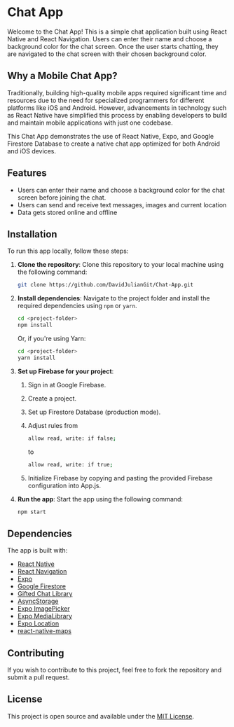 # Chat App

Welcome to the Chat App! This is a simple chat application built using React Native and React Navigation. Users can enter their name and choose a background color for the chat screen. Once the user starts chatting, they are navigated to the chat screen with their chosen background color.

## Why a Mobile Chat App?

Traditionally, building high-quality mobile apps required significant time and resources due to the need for specialized programmers for different platforms like iOS and Android. However, advancements in technology such as React Native have simplified this process by enabling developers to build and maintain mobile applications with just one codebase.

This Chat App demonstrates the use of React Native, Expo, and Google Firestore Database to create a native chat app optimized for both Android and iOS devices.

## Features

-  Users can enter their name and choose a background color for the chat screen before joining the chat.
-  Users can send and receive text messages, images and current location
-  Data gets stored online and offline

## Installation

To run this app locally, follow these steps:

1. **Clone the repository**: Clone this repository to your local machine using the following command:

   ```bash
   git clone https://github.com/DavidJulianGit/Chat-App.git
   ```

2. **Install dependencies**: Navigate to the project folder and install the required dependencies using `npm` or `yarn`.

   ```bash
   cd <project-folder>
   npm install
   ```

   Or, if you're using Yarn:

   ```bash
   cd <project-folder>
   yarn install
   ```

3. **Set up Firebase for your project**:

   1. Sign in at Google Firebase.
   2. Create a project.
   3. Set up Firestore Database (production mode).
   4. Adjust rules from

      ```bash
      allow read, write: if false;
      ```

      to

      ```bash
      allow read, write: if true;
      ```

   5. Initialize Firebase by copying and pasting the provided Firebase configuration into App.js.

4. **Run the app**: Start the app using the following command:

   ```bash
   npm start
   ```

## Dependencies

The app is built with:

-  [React Native](https://reactnative.dev/)
-  [React Navigation](https://reactnavigation.org/)
-  [Expo](https://docs.expo.dev/)
-  [Google Firestore](https://firebase.google.com/docs/firestore)
-  [Gifted Chat Library](https://github.com/FaridSafi/react-native-gifted-chat)
-  [AsyncStorage](https://www.npmjs.com/package/@react-native-async-storage/async-storage)
-  [Expo ImagePicker](https://docs.expo.dev/versions/latest/sdk/imagepicker/)
-  [Expo MediaLibrary](https://docs.expo.dev/versions/latest/sdk/media-library/)
-  [Expo Location](https://docs.expo.dev/versions/latest/sdk/location/)
-  [react-native-maps](https://www.npmjs.com/package/react-native-maps)

## Contributing

If you wish to contribute to this project, feel free to fork the repository and submit a pull request.

## License

This project is open source and available under the [MIT License](LICENSE).
